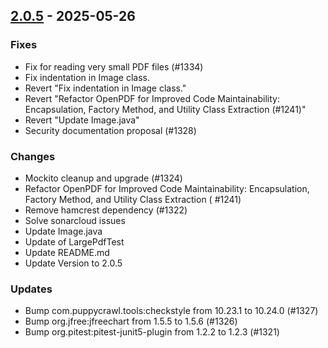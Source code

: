<a name="2.0.5"></a>

## [2.0.5] - 2025-05-26

### Fixes

- Fix for reading very small PDF files (#1334)
- Fix indentation in Image class.
- Revert "Fix indentation in Image class."
- Revert "Refactor OpenPDF for Improved Code Maintainability: Encapsulation, Factory Method, and Utility Class
  Extraction (#1241)"
- Revert "Update Image.java"
- Security documentation proposal (#1328)

### Changes

- Mockito cleanup and upgrade (#1324)
- Refactor OpenPDF for Improved Code Maintainability: Encapsulation, Factory Method, and Utility Class Extraction (
  #1241)
- Remove hamcrest dependency (#1322)
- Solve sonarcloud issues
- Update Image.java
- Update of LargePdfTest
- Update README.md
- Update Version to 2.0.5

### Updates

- Bump com.puppycrawl.tools:checkstyle from 10.23.1 to 10.24.0 (#1327)
- Bump org.jfree:jfreechart from 1.5.5 to 1.5.6 (#1326)
- Bump org.pitest:pitest-junit5-plugin from 1.2.2 to 1.2.3 (#1321)

[2.0.5]: https://github.com/LibrePDF/OpenPDF/compare/2.0.4...2.0.5
